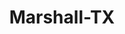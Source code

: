 ---
title: Marshall-TX
slug: marshall-tx
f_state:
- cms/state/texas.md
f_locations:
- cms/payday-loan/access-insurance-agency-856.md
- cms/payday-loan/advance-america-2325.md
- cms/payday-loan/axess-insurance-agency---marshall-4994.md
- cms/payday-loan/cash-express-7367.md
- cms/payday-loan/check-go-9944.md
- cms/payday-loan/insta-cash-pawn-19599.md
- cms/payday-loan/linda-mcnealy-20413.md
- cms/payday-loan/m-s-b-money-stop-inc-20595.md
- cms/payday-loan/mr-payroll-of-marshall-22357.md
- cms/payday-loan/pinecrest-quick-pay-center-24364.md
updated-on: '2024-05-30T13:41:28.615Z'
created-on: '2024-05-30T13:41:28.615Z'
published-on: '2024-05-30T13:54:32.469Z'
f_city: Marshall
layout: '[city].html'
tags: city
---